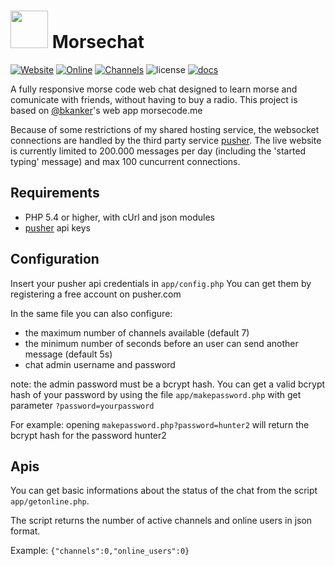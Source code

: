 # <img src="https://i.imgur.com/A8fVeyP.png" height="60"> Morsechat 

[![Website](https://img.shields.io/website-up-down-green-red/http/halb.it.svg?label=morse%20chat)](http://halb.it/morsecode)
[![Online](https://img.shields.io/badge/dynamic/json.svg?label=online%20users&uri=http%3A%2F%2Fwww.halb.it%2Fmorsecode%2Fapp%2Fgetonline.php&query=%24..online_users)](http://halb.it/morsecode)
[![Channels](https://img.shields.io/badge/dynamic/json.svg?label=active%20channels&uri=http%3A%2F%2Fwww.halb.it%2Fmorsecode%2Fapp%2Fgetonline.php&query=%24..channels)](http://halb.it/morsecode)
![license](https://img.shields.io/github/license/robalb/morsechat.svg)
[![docs](https://inch-ci.org/github/robalb/morsechat.svg?branch=master)](https://inch-ci.org/github/robalb/morsechat/)


A fully responsive morse code web chat designed to learn morse and comunicate with friends, without having to buy
a radio. This project is based on [@bkanker](https://twitter.com/bkanber)'s web app morsecode.me

Because of some restrictions of my shared hosting service, the websocket connections are handled by the third party service [pusher](https://www.pusher.com). The live website is currently limited to 200.000 messages per day (including the 'started typing' message) and max 100 cuncurrent connections.

## Requirements

* PHP 5.4 or higher, with cUrl and json modules
* [pusher](https://www.pusher.com) api keys

## Configuration

Insert your pusher api credentials in `app/config.php`  You can get them by registering a free account on pusher.com

In the same file you can also configure:

* the maximum number of channels available (default 7)
* the minimum number of seconds before an user can send another message (default 5s)
* chat admin username and password

note: the admin password must be a bcrypt hash. You can get a valid bcrypt hash of your password by using the file `app/makepassword.php` with get parameter `?password=yourpassword`


For example: opening `makepassword.php?password=hunter2` will return the bcrypt hash for the password hunter2

## Apis

You can get basic informations about the status of the chat from the script `app/getonline.php`.

The script returns the number of active channels and online users in json format.

Example: `{"channels":0,"online_users":0}`


